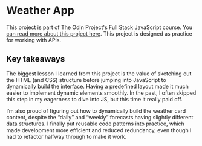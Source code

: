 # Weather App

This project is part of The Odin Project's Full Stack JavaScript course. [You can read more about this project here](https://www.theodinproject.com/lessons/node-path-javascript-weather-app). This project is designed as practice for working with APIs.

## Key takeaways

The biggest lesson I learned from this project is the value of sketching out the HTML (and CSS) structure before jumping into JavaScript to dynamically build the interface. Having a predefined layout made it much easier to implement dynamic elements smoothly. In the past, I often skipped this step in my eagerness to dive into JS, but this time it really paid off.

I’m also proud of figuring out how to dynamically build the weather card content, despite the “daily” and “weekly” forecasts having slightly different data structures. I finally put reusable code patterns into practice, which made development more efficient and reduced redundancy, even though I had to refactor halfway through to make it work.
